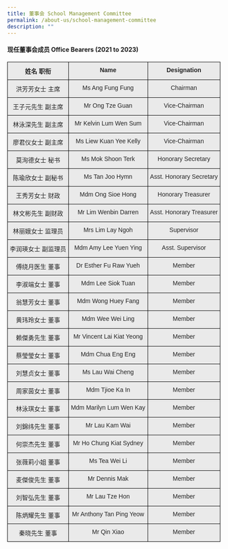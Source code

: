 ```yaml
---
title: 董事会 School Management Committee
permalink: /about-us/school-management-committee
description: ""
---
```

#### 现任董事会成员 Office Bearers (2021 to 2023)

<style type="text/css">
.tg  {border-collapse:collapse;border-spacing:0;}
.tg td{border-color:black;border-style:solid;border-width:1px;font-family:Arial, sans-serif;font-size:14px;
  overflow:hidden;padding:10px 5px;word-break:normal;}
.tg th{border-color:black;border-style:solid;border-width:1px;font-family:Arial, sans-serif;font-size:14px;
  font-weight:normal;overflow:hidden;padding:10px 5px;word-break:normal;}
.tg .tg-n4qt{background-color:#EAEAEA;color:#222;font-weight:bold;text-align:center;vertical-align:top}
.tg .tg-ii8k{background-color:#EAEAEA;color:#222;text-align:center;vertical-align:top}
</style>
<table class="tg">
<tbody>
  <tr>
    <td class="tg-n4qt">姓名  职衔</td>
    <td class="tg-n4qt">Name</td>
    <td class="tg-n4qt">Designation</td>
  </tr>
  <tr>
    <td class="tg-ii8k">洪芳芳女士  主席</td>
    <td class="tg-ii8k">Ms Ang Fung Fung</td>
    <td class="tg-ii8k">Chairman</td>
  </tr>
  <tr>
    <td class="tg-ii8k">王子元先生  副主席</td>
    <td class="tg-ii8k">Mr Ong Tze Guan</td>
    <td class="tg-ii8k">Vice-Chairman</td>
  </tr>
  <tr>
    <td class="tg-ii8k">林泳深先生  副主席</td>
    <td class="tg-ii8k">Mr Kelvin Lum Wen Sum</td>
    <td class="tg-ii8k">Vice-Chairman</td>
  </tr>
  <tr>
    <td class="tg-ii8k">廖君仪女士  副主席</td>
    <td class="tg-ii8k">Ms Liew Kuan Yee Kelly</td>
    <td class="tg-ii8k">Vice-Chairman</td>
  </tr>
  <tr>
    <td class="tg-ii8k">莫洵德女士  秘书</td>
    <td class="tg-ii8k">Ms Mok Shoon Terk</td>
    <td class="tg-ii8k">Honorary Secretary</td>
  </tr>
  <tr>
    <td class="tg-ii8k">陈瑜欣女士  副秘书</td>
    <td class="tg-ii8k">Ms Tan Joo Hymn</td>
    <td class="tg-ii8k">Asst. Honorary Secretary</td>
  </tr>
  <tr>
    <td class="tg-ii8k">王秀芳女士  财政</td>
    <td class="tg-ii8k">Mdm Ong Sioe Hong</td>
    <td class="tg-ii8k">Honorary Treasurer</td>
  </tr>
  <tr>
    <td class="tg-ii8k">林文彬先生  副财政</td>
    <td class="tg-ii8k">Mr Lim Wenbin Darren</td>
    <td class="tg-ii8k">Asst. Honorary Treasurer</td>
  </tr>
  <tr>
    <td class="tg-ii8k">林丽娥女士  监理员</td>
    <td class="tg-ii8k">Mrs Lim Lay Ngoh</td>
    <td class="tg-ii8k">Supervisor</td>
  </tr>
  <tr>
    <td class="tg-ii8k">李润瑛女士  副监理员</td>
    <td class="tg-ii8k">Mdm Amy Lee Yuen Ying</td>
    <td class="tg-ii8k">Asst. Supervisor</td>
  </tr>
  <tr>
    <td class="tg-ii8k">傅绕月医生  董事</td>
    <td class="tg-ii8k">Dr Esther Fu Raw Yueh</td>
    <td class="tg-ii8k">Member</td>
  </tr>
  <tr>
    <td class="tg-ii8k">李淑端女士  董事</td>
    <td class="tg-ii8k">Mdm Lee Siok Tuan</td>
    <td class="tg-ii8k">Member</td>
  </tr>
  <tr>
    <td class="tg-ii8k">翁慧芳女士  董事</td>
    <td class="tg-ii8k">Mdm Wong Huey Fang </td>
    <td class="tg-ii8k">Member</td>
  </tr>
  <tr>
    <td class="tg-ii8k">黄玮玲女士  董事</td>
    <td class="tg-ii8k">Mdm Wee Wei Ling</td>
    <td class="tg-ii8k">Member</td>
  </tr>
  <tr>
    <td class="tg-ii8k">赖傑勇先生  董事</td>
    <td class="tg-ii8k">Mr Vincent Lai Kiat Yeong</td>
    <td class="tg-ii8k">Member</td>
  </tr>
  <tr>
    <td class="tg-ii8k">蔡瑩瑩女士  董事</td>
    <td class="tg-ii8k">Mdm Chua Eng Eng</td>
    <td class="tg-ii8k">Member</td>
  </tr>
  <tr>
    <td class="tg-ii8k">刘慧贞女士  董事</td>
    <td class="tg-ii8k">Ms Lau Wai Cheng</td>
    <td class="tg-ii8k">Member</td>
  </tr>
  <tr>
    <td class="tg-ii8k">周家茵女士  董事</td>
    <td class="tg-ii8k">Mdm Tjioe Ka In</td>
    <td class="tg-ii8k">Member</td>
  </tr>
  <tr>
    <td class="tg-ii8k">林泳琪女士  董事</td>
    <td class="tg-ii8k">Mdm Marilyn Lum Wen Kay</td>
    <td class="tg-ii8k">Member</td>
  </tr>
  <tr>
    <td class="tg-ii8k">刘錦纬先生  董事</td>
    <td class="tg-ii8k">Mr Lau Kam Wai</td>
    <td class="tg-ii8k">Member</td>
  </tr>
  <tr>
    <td class="tg-ii8k">何崇杰先生  董事</td>
    <td class="tg-ii8k">Mr Ho Chung Kiat Sydney</td>
    <td class="tg-ii8k">Member</td>
  </tr>
  <tr>
    <td class="tg-ii8k">张薇莉小姐  董事</td>
    <td class="tg-ii8k">Ms Tea Wei Li</td>
    <td class="tg-ii8k">Member</td>
  </tr>
  <tr>
    <td class="tg-ii8k">麦傑俊先生  董事</td>
    <td class="tg-ii8k">Mr Dennis Mak</td>
    <td class="tg-ii8k">Member</td>
  </tr>
  <tr>
    <td class="tg-ii8k">刘智弘先生  董事</td>
    <td class="tg-ii8k">Mr Lau Tze Hon</td>
    <td class="tg-ii8k">Member</td>
  </tr>
  <tr>
    <td class="tg-ii8k">陈炳耀先生  董事</td>
    <td class="tg-ii8k">Mr Anthony Tan Ping Yeow</td>
    <td class="tg-ii8k">Member</td>
  </tr>
  <tr>
    <td class="tg-ii8k">秦晓先生  董事</td>
    <td class="tg-ii8k">Mr Qin Xiao</td>
    <td class="tg-ii8k">Member</td>
  </tr>
</tbody>
</table>


